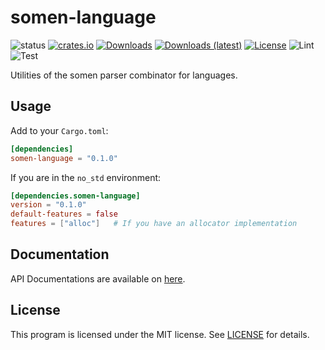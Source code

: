 # somen-language
![status](https://img.shields.io/badge/status-Active-brightgreen?style=flat-square)
[![crates.io](https://img.shields.io/crates/v/somen-language?style=flat-square)](https://crates.io/crates/somen-language)
[![Downloads](https://img.shields.io/crates/d/somen-language?style=flat-square)](https://crates.io/crates/somen-language)
[![Downloads (latest)](https://img.shields.io/crates/dv/somen-language?style=flat-square)](https://crates.io/crates/somen-language)
[![License](https://img.shields.io/crates/l/somen-language?style=flat-square)](https://github.com/watcol/somen-language/blob/main/LICENSE)
![Lint](https://img.shields.io/github/workflow/status/watcol/somen-language/Lint?label=lint&style=flat-square)
![Test](https://img.shields.io/github/workflow/status/watcol/somen-language/Test?label=test&style=flat-square)

Utilities of the somen parser combinator for languages.

## Usage
Add to your `Cargo.toml`:
```toml
[dependencies]
somen-language = "0.1.0"
```

If you are in the `no_std` environment:
```toml
[dependencies.somen-language]
version = "0.1.0"
default-features = false
features = ["alloc"]   # If you have an allocator implementation
```

## Documentation
API Documentations are available on [here](https://docs.rs/somen-language).

## License
This program is licensed under the MIT license.
See [LICENSE](https://github.com/watcol/somen-language/blob/main/LICENSE) for details.
